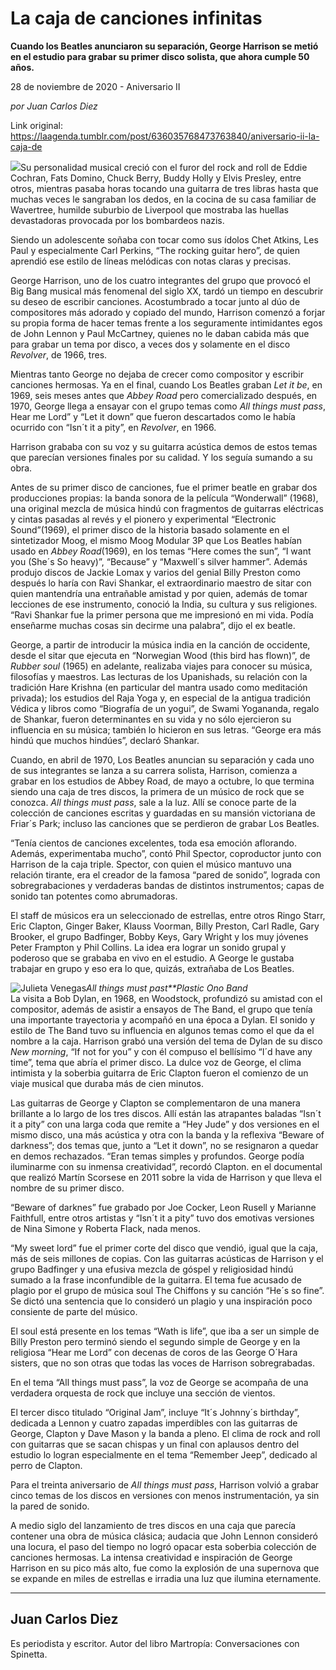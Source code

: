 # La caja de canciones infinitas

**Cuando los Beatles anunciaron su separación, George Harrison se metió en el estudio para grabar su primer disco solista, que ahora cumple 50 años.**

28 de noviembre de 2020 - Aniversario II

_por Juan Carlos Diez_

Link original: https://laagenda.tumblr.com/post/636035768473763840/aniversario-ii-la-caja-de

![](https://64.media.tumblr.com/f69a52b4150eff812c2154e86341d952/aa3300b65ba43ca8-c4/s500x750/adacd6bf061ae17ac0723316ddae2b808799e8aa.jpg)Su personalidad musical creció con el furor del rock and roll de Eddie
Cochran, Fats Domino, Chuck Berry, Buddy Holly y Elvis Presley, entre otros,
mientras pasaba horas tocando una guitarra de tres libras hasta que muchas
veces le sangraban los dedos, en la cocina de su casa familiar de Wavertree,
humilde suburbio de Liverpool que mostraba las huellas devastadoras provocada
por los bombardeos nazis.

Siendo un adolescente soñaba con tocar como sus ídolos Chet Atkins, Les
Paul y especialmente Carl Perkins, “The rocking guitar hero”, de quien aprendió
ese estilo de líneas melódicas con notas claras y precisas. 

George Harrison, uno de los cuatro integrantes del grupo que provocó el
Big Bang musical más fenomenal del siglo XX, tardó un tiempo en descubrir su
deseo de escribir canciones. Acostumbrado a tocar junto al dúo de compositores
más adorado y copiado del mundo, Harrison comenzó a forjar su propia forma de
hacer temas frente a los seguramente intimidantes egos de John Lennon y Paul
McCartney, quienes no le daban cabida más que para grabar un tema por disco, a
veces dos y solamente en el disco *Revolver*, de 1966, tres.

Mientras tanto George no dejaba de crecer como compositor y escribir
canciones hermosas. Ya en el final, cuando Los Beatles graban *Let it be*, en
1969, seis meses antes que *Abbey Road* pero comercializado después, en 1970,
George llega a ensayar con el grupo temas como *All things must pass*, Hear me
Lord” y “Let it down” que fueron descartados como le había ocurrido con “Isn´t
it a pity”, en *Revolver*, en 1966.

Harrison grababa con su voz y su guitarra acústica demos de estos temas
que parecían versiones finales por su calidad. Y los seguía sumando a su obra.

Antes de su primer disco de canciones, fue el primer beatle en grabar dos
producciones propias: la banda sonora de la película “Wonderwall” (1968), una
original mezcla de música hindú con fragmentos de guitarras eléctricas y cintas
pasadas al revés y el pionero y experimental “Electronic Sound”(1969), el
primer disco de la historia basado solamente en el sintetizador Moog, el mismo
Moog Modular 3P que Los Beatles habían
usado en *Abbey Road*(1969), en los temas “Here comes the sun”, “I want you (She´s
So heavy)”, “Because” y “Maxwell´s silver hammer”. Además produjo discos de
Jackie Lomax y varios del genial Billy Preston como después lo haría con Ravi
Shankar, el extraordinario maestro de sitar con quien mantendría una entrañable
amistad y por quien, además de tomar lecciones de ese instrumento, conoció la
India, su cultura y sus religiones. “Ravi Shankar fue la primer persona que me
impresionó en mi vida. Podía enseñarme muchas cosas sin decirme una palabra”,
dijo el ex beatle.

George, a partir de introducir la música india en la canción de
occidente, desde el sitar que ejecuta en “Norwegian Wood (this bird has flown)”,
de *Rubber soul* (1965) en adelante, realizaba viajes para conocer su música,
filosofías y maestros. Las lecturas de los Upanishads, su relación con la
tradición Hare Krishna (en particular del mantra usado como meditación privada);
los estudios del Raja Yoga y, en especial de la antigua tradición Védica y
libros como “Biografía de un yogui”, de Swami Yogananda, regalo de Shankar,
fueron determinantes en su vida y no sólo ejercieron su influencia en su música;
también lo hicieron en sus letras. “George era más hindú que muchos hindúes”,
declaró Shankar. 

Cuando, en abril de 1970, Los Beatles anuncian su separación y cada uno
de sus integrantes se lanza a su carrera solista, Harrison, comienza a grabar
en los estudios de Abbey Road, de mayo a octubre, lo que termina siendo una
caja de tres discos, la primera de un músico de rock que se conozca. *All
things must pass*, sale a la luz. Allí se conoce parte de la colección de
canciones escritas y guardadas en su mansión victoriana de Friar´s Park;
incluso las canciones que se perdieron de grabar Los Beatles.

“Tenía cientos de canciones excelentes, toda esa emoción aflorando.
Además, experimentaba mucho”, contó Phil Spector, coproductor junto con
Harrison de la caja triple. Spector, con quien el músico mantuvo una relación
tirante, era el creador de la  famosa
“pared de sonido”, lograda con sobregrabaciones y verdaderas bandas de
distintos instrumentos; capas de sonido tan potentes como abrumadoras.

El staff de músicos era un seleccionado de estrellas, entre otros Ringo
Starr, Eric Clapton, Ginger Baker, Klauss Voorman, Billy Preston, Carl Radle,
Gary Brooker, el grupo Badfinger, Bobby Keys, Gary Wright y los muy jóvenes
Peter Frampton y Phil Collins. La idea era lograr un sonido grupal y poderoso
que se grababa en vivo en el estudio. A George le gustaba trabajar en grupo y
eso era lo que, quizás, extrañaba de Los Beatles.

![Julieta Venegas](https://64.media.tumblr.com/6a71269809047c393eb85eab10453899/aa3300b65ba43ca8-33/s250x400/3be9e79ab1bd03e84bab69ff39102698091cea56.jpg)*All things must past**Plastic Ono Band*  
La visita a Bob Dylan, en 1968, en Woodstock, profundizó su amistad con
el compositor, además de asistir a ensayos de The Band, el grupo que tenía una
importante trayectoria y acompañó en una época a Dylan. El sonido y estilo de
The Band tuvo su influencia en algunos temas como el que da el nombre a la caja.
Harrison grabó una versión del tema de Dylan de su disco *New morning*, “If not
for you” y con él  compuso el bellísimo
“I´d have any time”, tema que abría el primer disco. La dulce voz de George, el
clima intimista y la soberbia guitarra de Eric Clapton fueron el comienzo de un
viaje musical que duraba más de cien minutos.

Las guitarras de George y Clapton se complementaron de una manera
brillante a lo largo de los tres discos. Allí están las atrapantes baladas
“Isn´t it a pity” con una larga coda que remite a “Hey Jude” y dos versiones en
el mismo disco, una más acústica y otra con la banda y la reflexiva “Beware of
darkness”; dos temas que, junto a “Let it down”, no se resignaron a quedar en
demos rechazados. “Eran temas simples y profundos. George podía iluminarme con
su inmensa creatividad”, recordó Clapton. en el documental que realizó Martín
Scorsese en 2011 sobre la vida de Harrison y que lleva el nombre de su primer
disco.   

 “Beware of darknes” fue grabado
por Joe Cocker, Leon Rusell y Marianne Faithfull, entre otros artistas y “Isn´t
it a pity” tuvo dos emotivas versiones de Nina Simone y Roberta Flack, nada
menos.

“My sweet lord” fue el primer corte del disco que vendió, igual que la
caja, más de seis millones de copias. Con las guitarras acústicas de Harrison y
el grupo Badfinger y una efusiva mezcla de góspel y religiosidad hindú sumado a
la frase inconfundible de la guitarra. El tema fue acusado de plagio por el
grupo de música soul The Chiffons y su canción “He´s so fine”. Se dictó una
sentencia que lo consideró un plagio y una inspiración poco consiente de parte
del músico. 

El soul está presente en los temas “Wath is life”, que iba a ser un simple
de Billy Preston pero terminó siendo el segundo simple de George y en la
religiosa “Hear me Lord” con decenas de coros de las George O´Hara sisters, que
no son otras que todas las voces de Harrison sobregrabadas. 

En el tema “All things must pass”, la voz de George se acompaña de una
verdadera orquesta de rock que incluye una sección de vientos.

El tercer disco titulado “Original Jam”, incluye “It´s Johnny´s
birthday”, dedicada a Lennon y cuatro zapadas imperdibles con las guitarras de
George, Clapton y Dave Mason y la banda a pleno. El clima de rock and roll con
guitarras que se sacan chispas y un final con aplausos dentro del estudio lo
logran especialmente en el tema “Remember Jeep”, dedicado al perro de Clapton.

Para el treinta aniversario de *All things must pass*, Harrison volvió a
grabar cinco temas de los discos en versiones con menos instrumentación, ya sin
la pared de sonido.

A medio siglo del lanzamiento de tres discos en una caja que parecía
contener una obra de música clásica; audacia que John Lennon consideró una
locura, el paso del tiempo no logró opacar 
esta soberbia colección de canciones hermosas. La intensa creatividad e
inspiración de George Harrison en su pico más alto, fue como la explosión de
una supernova que se expande en miles de estrellas e irradia una luz que
ilumina eternamente.

  
  


---

Juan Carlos Diez
----------------

 Es periodista y escritor. Autor del libro Martropía: Conversaciones con Spinetta.

